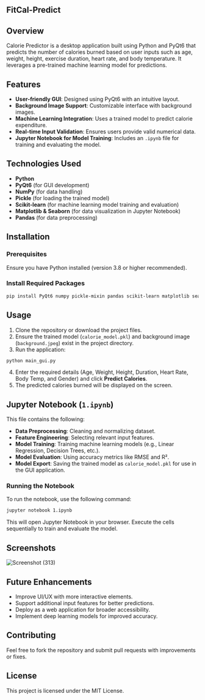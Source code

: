 ## FitCal-Predict

## Overview
Calorie Predictor is a desktop application built using Python and PyQt6 that predicts the number of calories burned based on user inputs such as age, weight, height, exercise duration, heart rate, and body temperature. It leverages a pre-trained machine learning model for predictions.

## Features
- **User-friendly GUI**: Designed using PyQt6 with an intuitive layout.
- **Background Image Support**: Customizable interface with background images.
- **Machine Learning Integration**: Uses a trained model to predict calorie expenditure.
- **Real-time Input Validation**: Ensures users provide valid numerical data.
- **Jupyter Notebook for Model Training**: Includes an `.ipynb` file for training and evaluating the model.

## Technologies Used
- **Python**
- **PyQt6** (for GUI development)
- **NumPy** (for data handling)
- **Pickle** (for loading the trained model)
- **Scikit-learn** (for machine learning model training and evaluation)
- **Matplotlib & Seaborn** (for data visualization in Jupyter Notebook)
- **Pandas** (for data preprocessing)

## Installation
### Prerequisites
Ensure you have Python installed (version 3.8 or higher recommended).

### Install Required Packages
```bash
pip install PyQt6 numpy pickle-mixin pandas scikit-learn matplotlib seaborn jupyter
```

## Usage
1. Clone the repository or download the project files.
2. Ensure the trained model (`calorie_model.pkl`) and background image (`background.jpeg`) exist in the project directory.
3. Run the application:
```bash
python main_gui.py
```
4. Enter the required details (Age, Weight, Height, Duration, Heart Rate, Body Temp, and Gender) and click **Predict Calories**.
5. The predicted calories burned will be displayed on the screen.

## Jupyter Notebook (`1.ipynb`)
This file contains the following:
- **Data Preprocessing**: Cleaning and normalizing dataset.
- **Feature Engineering**: Selecting relevant input features.
- **Model Training**: Training machine learning models (e.g., Linear Regression, Decision Trees, etc.).
- **Model Evaluation**: Using accuracy metrics like RMSE and R².
- **Model Export**: Saving the trained model as `calorie_model.pkl` for use in the GUI application.

### Running the Notebook
To run the notebook, use the following command:
```bash
jupyter notebook 1.ipynb
```
This will open Jupyter Notebook in your browser. Execute the cells sequentially to train and evaluate the model.

## Screenshots

![Screenshot (313)](https://github.com/user-attachments/assets/cf35b60b-f748-4a88-bf67-0fe0c6e76575)

## Future Enhancements
- Improve UI/UX with more interactive elements.
- Support additional input features for better predictions.
- Deploy as a web application for broader accessibility.
- Implement deep learning models for improved accuracy.

## Contributing
Feel free to fork the repository and submit pull requests with improvements or fixes.

## License
This project is licensed under the MIT License.
